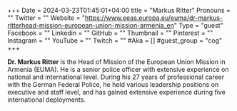 +++
Date = 2024-03-23T01:45:01+04:00
title = "Markus Ritter"
Pronouns = ""
Twitter = ""
Website = "https://www.eeas.europa.eu/euma/dr-markus-ritterhead-mission-european-union-mission-armenia_en"
Type = "guest"
Facebook = ""
Linkedin = ""
GitHub = ""
Thumbnail = ""
Pinterest = ""
Instagram = ""
YouTube = ""
Twitch = ""
#Aka = []
#guest_group = "cog"
+++

__Dr. Markus Ritter__ is the Head of Mission of the European Union Mission in Armenia (EUMA). He is a senior police officer with extensive experience on national and international level. During his 27 years of professional career with the German Federal Police, he held various leadership positions on executive and staff level, and has gained extensive experience during five international deployments.
